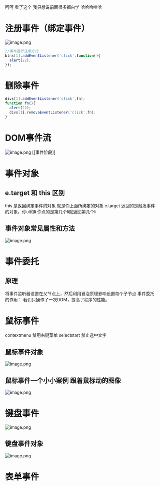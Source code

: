 呵呵 看了这个 我只想说前面很多都白学 哈哈哈哈哈
# 注册事件（绑定事件）
![image.png](https://cdn.nlark.com/yuque/0/2023/png/33778458/1673321036080-bf552c6b-8042-4fca-a15c-9c30a7d2a07c.png#averageHue=%23eff2ef&clientId=uaa21b619-9e93-4&from=paste&height=333&id=u7fecc833&originHeight=424&originWidth=1481&originalType=binary&ratio=1&rotation=0&showTitle=false&size=288030&status=done&style=none&taskId=uea3dbbf9-4f86-41bc-bb62-958320cdf10&title=&width=1161.5686491717292)
```javascript
//事件监听注册方式
btns[1].addEventListener('click',function(){
  alert(22);
});
```
# 删除事件
```javascript
divs[1].addEventListener('click',fn);
function fn(){
  alert(22);
  divs[1].removeEventListener('click',fn);
}
```
# DOM事件流
![image.png](https://cdn.nlark.com/yuque/0/2023/png/33778458/1673321958176-bb816134-6ad3-400a-86f8-91cb420d7f56.png#averageHue=%23f1f4f1&clientId=uaa21b619-9e93-4&from=paste&height=445&id=ud8e388d6&originHeight=567&originWidth=1333&originalType=binary&ratio=1&rotation=0&showTitle=false&size=341346&status=done&style=none&taskId=u230bfea9-dc6e-4915-8a84-c5eb9300ec9&title=&width=1045.4902156285718)
[[事件阶段]]
# 事件对象
## e.target 和 this 区别
this  是返回绑定事件的对象 就是你上面所绑定的对象
e.target 返回的是触发事件的对象，你ul和li  你点的是第几个li就返回第几个li
## 事件对象常见属性和方法
![image.png](https://cdn.nlark.com/yuque/0/2023/png/33778458/1673322442862-c421ed0c-0c61-41ac-aa84-dece20789967.png#averageHue=%23f8fbf8&clientId=uaa21b619-9e93-4&from=paste&height=444&id=ub1d81856&originHeight=566&originWidth=1411&originalType=binary&ratio=1&rotation=0&showTitle=false&size=312392&status=done&style=none&taskId=u19b8e702-9200-4873-b57e-b2ac9b041bb&title=&width=1106.6666873607765)
# 事件委托
## 原理
将事件监听器设置在父节点上，然后利用冒泡原理影响设置每个子节点
事件委托的作用： 我们只操作了一次DOM，提高了程序的性能。
# 鼠标事件
contextmenu 禁用右键菜单
selectstart 禁止选中文字
## 鼠标事件对象
![image.png](https://cdn.nlark.com/yuque/0/2023/png/33778458/1673325081112-e0460621-9dee-4676-a29c-b98c2bf28d93.png#averageHue=%231d201d&clientId=uaa21b619-9e93-4&from=paste&height=486&id=u89b3a627&originHeight=620&originWidth=943&originalType=binary&ratio=1&rotation=0&showTitle=false&size=359119&status=done&style=none&taskId=ud83bafee-6b0a-439d-ab0f-1c46559f019&title=&width=739.6078569675493)
## 鼠标事件一个小小案例   跟着鼠标动的图像
![image.png](https://cdn.nlark.com/yuque/0/2023/png/33778458/1673325292160-00308763-cf1f-41a6-af31-15e9f77d0ef1.png#averageHue=%23f3f6f3&clientId=uaa21b619-9e93-4&from=paste&height=395&id=u79b43f89&originHeight=503&originWidth=1254&originalType=binary&ratio=1&rotation=0&showTitle=false&size=197827&status=done&style=none&taskId=u30ada437-add1-43a9-bfb7-3d2e0b35fc8&title=&width=983.5294301562109)
# 键盘事件
![image.png](https://cdn.nlark.com/yuque/0/2023/png/33778458/1673329366779-a15c43c2-445a-4e2c-b7a2-d1d476b767e6.png#averageHue=%23f9fcf9&clientId=uaa21b619-9e93-4&from=paste&height=516&id=u917c9edb&originHeight=658&originWidth=1349&originalType=binary&ratio=1&rotation=0&showTitle=false&size=321510&status=done&style=none&taskId=u5565c26b-a66f-4ad2-8aa7-49f3fd60316&title=&width=1058.0392354710755)
## 键盘事件对象
![image.png](https://cdn.nlark.com/yuque/0/2023/png/33778458/1673329499382-185faa41-081b-48a4-a862-e5488fb81298.png#averageHue=%23fbfefb&clientId=uaa21b619-9e93-4&from=paste&height=419&id=ubab2428d&originHeight=534&originWidth=1428&originalType=binary&ratio=1&rotation=0&showTitle=false&size=224069&status=done&style=none&taskId=u36364b78-d248-4c35-9dfc-c87c2aef585&title=&width=1120.0000209434363)
# 表单事件

